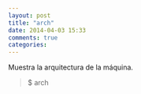 ```yaml
---
layout: post
title: "arch"
date: 2014-04-03 15:33
comments: true
categories: 
---
```

Muestra la arquitectura de la máquina.

>$ arch

